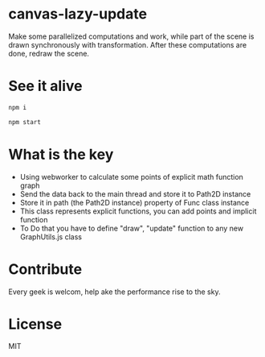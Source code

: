 # canvas-lazy-update
Make some parallelized computations and work, while part of the scene is drawn synchronously with transformation. After these computations are done, redraw the scene.

# See it alive
```bash
npm i
```
```bash
npm start
```

# What is the key
- Using webworker to calculate some points of explicit math function graph
- Send the data back to the main thread and store it to Path2D instance
- Store it in path (the Path2D instance) property of Func class instance
- This class represents explicit functions, you can add points and implicit function
- To Do that you have to define "draw", "update" function to any new GraphUtils.js class

# Contribute
Every geek is welcom, help ake the performance rise to the sky.

# License
MIT
